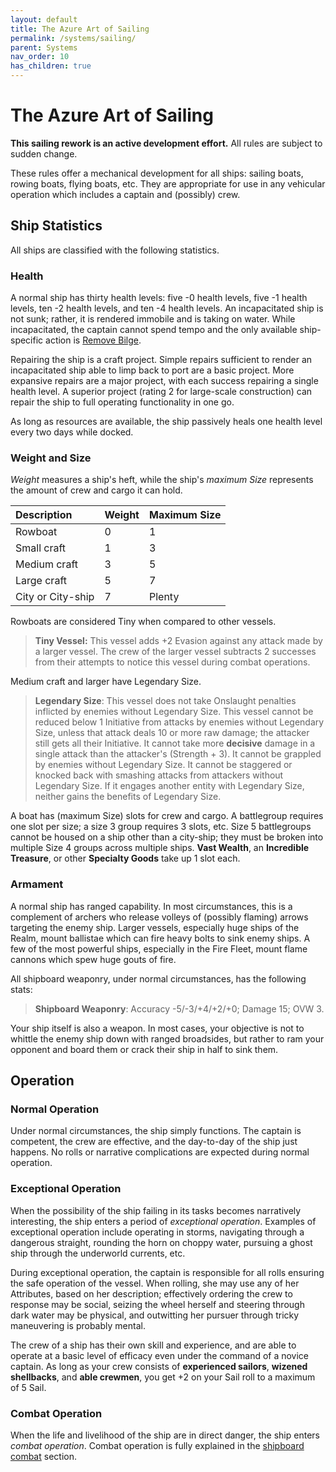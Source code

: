 ```yaml
---
layout: default
title: The Azure Art of Sailing
permalink: /systems/sailing/
parent: Systems
nav_order: 10
has_children: true
---
```


# The Azure Art of Sailing

**This sailing rework is an active development effort.** All rules are subject
to sudden change.

These rules offer a mechanical development for all ships: sailing boats,
rowing boats, flying boats, etc. They are appropriate for use in any vehicular
operation which includes a captain and (possibly) crew.

## Ship Statistics

All ships are classified with the following statistics.

### Health

<!--TODO: add links to ship actions -->
A normal ship has thirty health levels: five -0 health levels, five -1 health
levels, ten -2 health levels, and ten -4 health levels. An incapacitated ship is
not sunk; rather, it is rendered immobile and is taking on water. While
incapacitated, the captain cannot spend tempo and the only available
ship-specific action is [Remove Bilge](/venture/systems/sailing/actions#remove-bilge).

Repairing the ship is a craft project. Simple repairs sufficient to render an
incapacitated ship able to limp back to port are a basic project. More expansive
repairs are a major project, with each success repairing a single health level.
A superior project (rating 2 for large-scale construction) can repair the ship
to full operating functionality in one go.

As long as resources are available, the ship passively heals one health level
every two days while docked.

### Weight and Size

_Weight_ measures a ship's heft, while the ship's _maximum Size_ represents the
amount of crew and cargo it can hold.

| Description       | Weight | Maximum Size |
| :---------------- | :----- | :----------- |
| Rowboat           | 0      | 1            |
| Small craft       | 1      | 3            |
| Medium craft      | 3      | 5            |
| Large craft       | 5      | 7            |
| City or City-ship | 7      | Plenty       |

Rowboats are considered Tiny when compared to other vessels.

> **Tiny Vessel:** This vessel adds +2 Evasion against any attack made by a
> larger vessel. The crew of the larger vessel subtracts 2 successes from their
> attempts to notice this vessel during combat operations.

Medium craft and larger have Legendary Size.

> **Legendary Size**: This vessel does not take Onslaught penalties inflicted by
> enemies without Legendary Size. This vessel cannot be reduced below 1
> Initiative from attacks by enemies without Legendary Size, unless that attack
> deals 10 or more raw damage; the attacker still gets all their Initiative.
> It cannot take more **decisive** damage in a single attack than the attacker's
> (Strength + 3). It cannot be grappled by enemies without Legendary Size. It
> cannot be staggered or knocked back with smashing attacks from attackers
> without Legendary Size. If it engages another entity with Legendary Size,
> neither gains the benefits of Legendary Size.

A boat has (maximum Size) slots for crew and cargo. A battlegroup requires one
slot per size; a size 3 group requires 3 slots, etc. Size 5 battlegroups cannot
be housed on a ship other than a city-ship; they must be broken into multiple
Size 4 groups across multiple ships.  **Vast Wealth**, an
**Incredible Treasure**, or other **Specialty Goods** take up 1 slot each.

### Armament

A normal ship has ranged capability. In most circumstances, this is a complement
of archers who release volleys of (possibly flaming) arrows targeting the enemy
ship. Larger vessels, especially huge ships of the Realm, mount ballistae which
can fire heavy bolts to sink enemy ships. A few of the most powerful ships,
especially in the Fire Fleet, mount flame cannons which spew huge gouts of fire.

All shipboard weaponry, under normal circumstances, has the following stats:

> **Shipboard Weaponry**: Accuracy -5/-3/+4/+2/+0; Damage 15; OVW 3.

Your ship itself is also a weapon. In most cases, your objective is not to
whittle the enemy ship down with ranged broadsides, but rather to ram your
opponent and board them or crack their ship in half to sink them.

## Operation

### Normal Operation

Under normal circumstances, the ship simply functions. The captain is competent,
the crew are effective, and the day-to-day of the ship just happens. No rolls or
narrative complications are expected during normal operation.

### Exceptional Operation

When the possibility of the ship failing in its tasks becomes narratively
interesting, the ship enters a period of _exceptional operation_. Examples of
exceptional operation include operating in storms, navigating through a
dangerous straight, rounding the horn on choppy water, pursuing a ghost ship
through the underworld currents, etc.

During exceptional operation, the captain is responsible for all rolls ensuring
the safe operation of the vessel. When rolling, she may use any of her
Attributes, based on her description; effectively ordering the crew to response
may be social, seizing the wheel herself and steering through dark water may
be physical, and outwitting her pursuer through tricky maneuvering is probably
mental.

The crew of a ship has their own skill and experience, and are able to operate
at a basic level of efficacy even under the command of a novice captain. As long
as your crew consists of **experienced sailors**, **wizened shellbacks**, and
**able crewmen**, you get +2 on your Sail roll to a maximum of 5 Sail.

### Combat Operation

When the life and livelihood of the ship are in direct danger, the ship enters
_combat operation_. Combat operation is fully explained in the
[shipboard combat](/venture/systems/sailing/combat) section.
